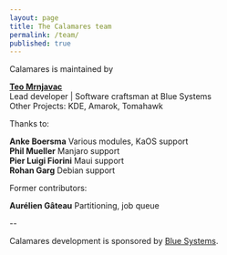 ```yaml
---
layout: page
title: The Calamares team
permalink: /team/
published: true
---
```


Calamares is maintained by

[**Teo Mrnjavac**](https://github.com/teo)  
Lead developer | Software craftsman at Blue Systems  
Other Projects: KDE, Amarok, Tomahawk

Thanks to:

**Anke Boersma**
Various modules, KaOS support  
**Phil Mueller**
Manjaro support  
**Pier Luigi Fiorini**
Maui support  
**Rohan Garg**
Debian support  

Former contributors:

**Aurélien Gâteau**
Partitioning, job queue

--

Calamares development is sponsored by [Blue Systems](http://www.blue-systems.com/).
